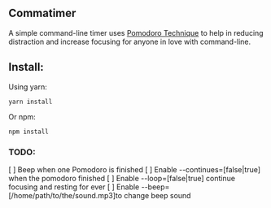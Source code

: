 ## Commatimer
A simple command-line timer uses [Pomodoro Technique](https://en.wikipedia.org/wiki/Pomodoro_Technique) to help in reducing distraction and increase focusing for anyone in love with command-line.

## Install:
Using yarn:
```
yarn install
```
Or npm:
```
npm install
```

### TODO:

[ ] Beep when one Pomodoro is finished
[ ] Enable --continues=[false|true] when the pomodoro finished
[ ] Enable --loop=[false|true] continue focusing and resting for ever
[ ] Enable --beep=[/home/path/to/the/sound.mp3]to change beep sound  
 